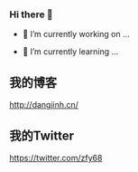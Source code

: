 ### Hi there 👋

- 🔭 I’m currently working on ...



- 🌱 I’m currently learning ...


## 我的博客
http://dangjinh.cn/

## 我的Twitter
https://twitter.com/zfy68
